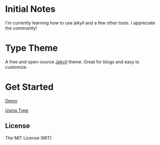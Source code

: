 # Initial Notes

I'm currently learning how to use jekyll and a few other tools. I appreciate the community!

# Type Theme

A free and open-source [Jekyll](http://jekyllrb.com) theme. Great for blogs and easy to customize.

# Get Started

[Demo](https://rohanchandra.github.io/type-theme/)

[Using Type](https://rohanchandra.github.io/project/type/)

## License
The MIT License (MIT)
